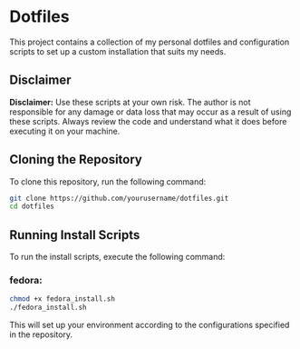 # Dotfiles

This project contains a collection of my personal dotfiles and configuration scripts to set up a custom installation that suits my needs.

## Disclaimer

**Disclaimer:** Use these scripts at your own risk. The author is not responsible for any damage or data loss that may occur as a result of using these scripts. Always review the code and understand what it does before executing it on your machine.

## Cloning the Repository

To clone this repository, run the following command:

```sh
git clone https://github.com/yourusername/dotfiles.git
cd dotfiles
```

## Running Install Scripts

To run the install scripts, execute the following command:

### fedora:
```sh
chmod +x fedora_install.sh
./fedora_install.sh
```

This will set up your environment according to the configurations specified in the repository.